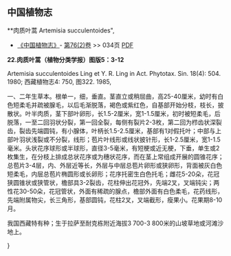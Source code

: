 
## 中国植物志

**肉质叶蒿 Artemisia succulentoides",

* [《中国植物志》](http://www.iplant.cn/frps)- [第76(2)卷](http://www.iplant.cn/frps/vol/76(2)) >> 034页 [PDF](http://www.iplant.cn/frps/pdf/76(2)/034.PDF)


**22.肉质叶蒿（植物分类学报）图版5：3-12**

Artemisia succulentoides Ling et Y. R. Ling in Act. Phytotax. Sin. 18(4): 504. 1980; 西藏植物志4: 750, 图322. 1985,

一、二年生草本。根单一，细，垂直。茎直立或稍屈曲，高25-40厘米，幼时有白色短柔毛并疏被腺毛，以后毛渐脱落，褐色或紫红色，自基部开始分枝，枝长，披散状。叶半肉质，茎下部叶卵形，长1.5-2厘米，宽1-1.5厘米，初时被短柔毛，后脱落，一至二回羽状分裂，第一回全裂，每侧有裂片2-3枚，第二回为栉齿状深裂齿，裂齿先端圆钝，有小腺体，叶柄长1.5-2.5厘米，基部有1对假托叶；中部与上部叶羽状浅裂或不分裂，线形；苞片叶线形或线状披针形，长1-2.5厘米，宽1-1.5毫米。头状花序球形或半球形，直径3-5毫米，有短梗或近无梗，下垂，单生或2枚集生，在分枝上排成总状花序或为穗状花序，而在茎上常组成开展的圆锥花序；总苞片3-4层，内、外层近等长，外层与中层总苞片卵形或狭卵形，背面被灰白色短柔毛，内层总苞片椭圆形或长卵形；花序托密生白色托毛；雌花5-20朵，花冠狭圆锥状或狭管状，檐部具3-2裂齿，花柱伸出花冠外，先端2叉，叉端钝尖；两性花30-50朵，花冠管状，外面有稀疏的腺点，檐部外面有白色柔毛，花药线形，先端附属物尖，长三角形，基部圆钝，花柱2叉，叉端截形，瘦果小。花果期8-10月。

我国西藏特有种；生于拉萨至耐克栋附近海拔3 700-3 800米的山坡草地或河滩沙地上。

}